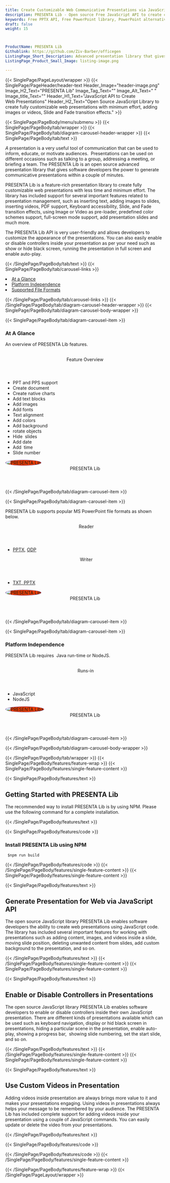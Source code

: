 ```yaml
---
title: Create Customizable Web Communicative Presentations via JavaScript API
description: PRESENTA Lib - Open source Free JavaScript API to create customizable web communicative presentations. Insert text, images, videos to slides with PDF support.
keywords: Free PPTX API, Free PowerPoint library, PowerPoint alternative, JavaScript PPTX, JavaScript PowerPoint, PowerPoint PPTX reader,  JavaScript PPTX API, JavaScript PPTX library, JavaScript presentations writer, add Images presentation, Add Content to PPTX,  create PPTX slide, JavaScript PowerPoint library, modify PPTX files
draft: false
weight: 15



ProductName: PRESENTA Lib
Githublink: https://github.com/Ziv-Barber/officegen
ListingPage_Short_Description: Advanced presentation library that gives software developers the power to generate communicative presentations within couple of minutes.
ListingPage_Product_Small_Image: listing-image.png 

---
```


{{< SinglePage/PageLayout/wrapper >}}
{{< SinglePage/PageHeader/header-text
Header_Image="header-image.png"
Image_H2_Text="PRESENTA Lib"
Image_Tag_Text=""
Image_Alt_Text=" "
Image_title_Text=""
Header_H1_Text="JavaScript API to Create Web Presentations"
Header_H2_Text="Open Source JavaScript Library to create fully customizable web presentations with minimum effort, adding images or videos, Slide and Fade transition effects." >}}

{{< SinglePage/PageBody/menu/submenu >}}
{{< SinglePage/PageBody/tab/wrapper >}}
{{< SinglePage/PageBody/tab/diagram-carousel-header-wrapper >}}
{{< SinglePage/PageBody/tab/text >}}



<p><em>A </em>presentation is a very useful tool of communication that can be used to inform, educate, or motivate audiences.  Presentations can be used on different occasions such as talking to a group, addressing a meeting, or briefing a team. The PRESENTA Lib is an open source advanced presentation library that gives software developers the power to generate communicative presentations within a couple of minutes.</p>
<p>PRESENTA Lib is a feature-rich presentation library to create fully customizable web presentations with less time and minimum effort. The library has included support for several important features related to presentation management, such as inserting text, adding images to slides, inserting videos, PDF support, Keyboard accessibility, Slide, and Fade transition effects, using Image or Video as pre-loader, predefined color schemes support, full-screen mode support, add presentation slides and much more.</p>
<p>The PRESENTA Lib API is very user-friendly and allows developers to customize the appearance of the presentations. You can also easily enable or disable controllers inside your presentation as per your need such as show or hide black screen, running the presentation in full screen and enable auto-play.</p>

{{< /SinglePage/PageBody/tab/text >}}
{{< SinglePage/PageBody/tab/carousel-links >}}

<li data-target="#diagramcarousel" data-slide-to="0"><a href="#">At a Glance</a></li>
<li data-target="#diagramcarousel" data-slide-to="2"><a href="#">Platform Independence</a></li>
<li data-target="#diagramcarousel" data-slide-to="1"><a class="activetab" href="#">Supported File Formats</a></li>


{{< /SinglePage/PageBody/tab/carousel-links >}}
{{< /SinglePage/PageBody/tab/diagram-carousel-header-wrapper >}}
{{< SinglePage/PageBody/tab/diagram-carousel-body-wrapper >}}

{{< SinglePage/PageBody/tab/diagram-carousel-item >}}
<h3>At A Glance</h3>
<p>An overview of PRESENTA Lib features.</p>
<div class="diagram1 d1-poi">
<div class="d1-row">
<div class="d1-col d1-left"> </div>
<!--/left -->
<div class="d1-col d1-right"><header>Feature Overview</header>
<ul>
<li>PPT and PPS support</li>
<li>Create document</li>
<li>Create native charts</li>
<li>Add text blocks</li>
<li>Add images</li>
<li>Add fonts</li>
<li>Text alignment</li>
<li>Add colors</li>
<li>Add background</li>
<li>rotate objects</li>
<li>Hide  slides</li>
<li>Add date</li>
<li>Add  time</li>
<li>Slide number</li>
</ul>
</div>
<!--/right --></div>
<!--/row-->
<div class="d1-logo"><img style="border: 1px solid #9289d7; border-radius: 50%; background-color: #eb3c00;" src='listing-image.png' alt="PRESENTA Lib"><header>PRESENTA Lib</header><footer><small></small></footer></div>
<!--/logo--></div>
<!--/diagram1-->
{{< /SinglePage/PageBody/tab/diagram-carousel-item >}}

{{< SinglePage/PageBody/tab/diagram-carousel-item >}}
<p>PRESENTA Lib supports popular MS PowerPoint file formats as shown below.</p>
<div class="diagram1 d2  d1-poi">
<div class="d1-row">
<div class="d1-col d1-left"><header><i class="fa fa-arrows-v "> </i> Reader</header>
<ul>
<li><a href="https://wiki.fileformat.com/presentation/pptx/">PPTX</a>, <a href="https://wiki.fileformat.com/presentation/odp/">ODP</a></li>
</ul>
</div>
<!--/left-->
<div class="d1-col d1-right"><header><i class="fa  fa-long-arrow-down"> </i> Writer</header>
<ul>
<li><a href="https://wiki.fileformat.com/word-processing/txt/">TXT</a><a href="https://wiki.fileformat.com/presentation/pptx/">, PPTX</a></li>
</ul>
</div>
<!--/right--></div>
<!--/row-->
<div class="d1-logo"><img style="border: 1px solid #9289d7; border-radius: 50%; background-color: #eb3c00;" src='listing-image.png' alt="PRESENTA Lib"><header>PRESENTA Lib</header><footer><small></small></footer></div>
<!--/logo--></div>
<!--/diagram2-->
{{< /SinglePage/PageBody/tab/diagram-carousel-item >}}

{{< SinglePage/PageBody/tab/diagram-carousel-item >}}
<h3>Platform Independence</h3>
<p>PRESENTA Lib requires  Java run-time or NodeJS.</p>
<div class="diagram1 d1-poi">
<div class="d1-row">
<div class="d1-col d1-left"> </div>
<div class="d1-col d1-right"><header><i class="fa fa-cubes"> </i>Runs-in</header>
<ul>
<li>JavaScript</li>
<li>NodeJS  </li>
</ul>
</div>
<!--/left--><!--/right--></div>
<!--/row-->
<div class="d1-logo"><img style="border: 1px solid #9289d7; border-radius: 50%; background-color: #eb3c00;" src='listing-image.png' alt="PRESENTA LibX"><header>PRESENTA Lib</header><footer><small></small></footer></div>
<!--/logo--></div>
<!--/diagram2 -->
{{< /SinglePage/PageBody/tab/diagram-carousel-item >}}

{{< /SinglePage/PageBody/tab/diagram-carousel-body-wrapper >}}

{{< /SinglePage/PageBody/tab/wrapper >}}
{{< SinglePage/PageBody/features/feature-wrap >}}
{{< SinglePage/PageBody/features/single-feature-content >}}

{{< SinglePage/PageBody/features/text >}}
<h2 class="h2title">Getting Started with PRESENTA Lib</h2>
<p>The recommended way to install PRESENTA Lib is by using NPM. Please use the following command for a complete installation. </p>
{{< /SinglePage/PageBody/features/text >}}

{{< SinglePage/PageBody/features/code >}}
<h3>Install PRESENTA Lib using NPM</h3>
<pre><code class="html"> $npm run build  </code></pre>


{{< /SinglePage/PageBody/features/code >}}
{{< /SinglePage/PageBody/features/single-feature-content >}}
{{< SinglePage/PageBody/features/single-feature-content >}}

{{< SinglePage/PageBody/features/text >}}
<h2 class="h2title">Generate Presentation for Web via JavaScript API</h2>
<p>The open source JavaScript library PRESENTA Lib enables software developers the ability to create web presentations using JavaScript code. The library has included several important features for working with presentations such as adding content, images, and videos inside a slide, moving slide position, deleting unwanted content from slides, add custom background to the presentation, and so on.</p>

{{< /SinglePage/PageBody/features/text >}}
{{< /SinglePage/PageBody/features/single-feature-content >}}
{{< SinglePage/PageBody/features/single-feature-content >}}

{{< SinglePage/PageBody/features/text >}}
<h2 class="h2title">Enable or Disable Controllers in Presentations</h2>
<p>The open source JavaScript library PRESENTA Lib enables software developers to enable or disable controllers inside their own JavaScript presentation. There are different kinds of presentations available which can be used such as keyboard navigation, display or hid black screen in presentations, hiding a particular scene in the presentation, enable auto-play, showing a progress bar,  showing slide numbering, set the start slide, and so on.</p>

{{< /SinglePage/PageBody/features/text >}}
{{< /SinglePage/PageBody/features/single-feature-content >}}
{{< SinglePage/PageBody/features/single-feature-content >}}

{{< SinglePage/PageBody/features/text >}}
<h2 class="h2title">Use Custom Videos in Presentation</h2>
<p>Adding videos inside presentation are always brings more value to it and makes your presentations engaging. Using videos in presentations always helps your message to be remembered by your audience. The PRESENTA Lib has included complete support for adding videos inside your presentation using a couple of JavaScript commands. You can easily update or delete the video from your presentations.</p>
{{< /SinglePage/PageBody/features/text >}}

{{< SinglePage/PageBody/features/code >}}
 

{{< /SinglePage/PageBody/features/code >}}
{{< /SinglePage/PageBody/features/single-feature-content >}}

{{< /SinglePage/PageBody/features/feature-wrap >}}
{{< /SinglePage/PageLayout/wrapper >}}
